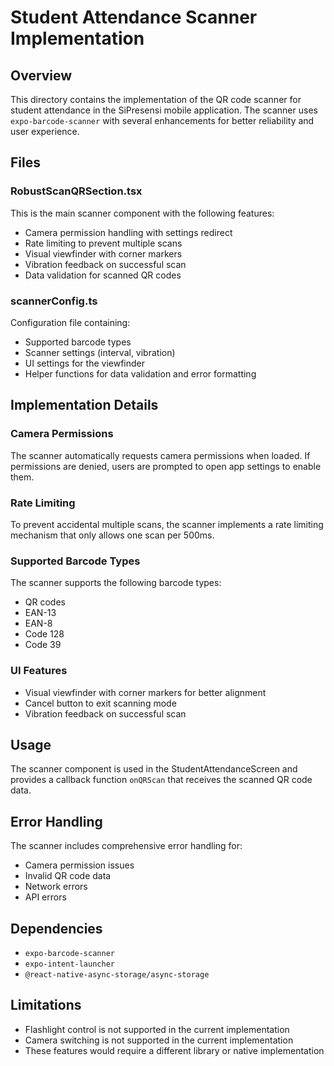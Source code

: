 # Student Attendance Scanner Implementation

## Overview
This directory contains the implementation of the QR code scanner for student attendance in the SiPresensi mobile application. The scanner uses `expo-barcode-scanner` with several enhancements for better reliability and user experience.

## Files

### RobustScanQRSection.tsx
This is the main scanner component with the following features:
- Camera permission handling with settings redirect
- Rate limiting to prevent multiple scans
- Visual viewfinder with corner markers
- Vibration feedback on successful scan
- Data validation for scanned QR codes

### scannerConfig.ts
Configuration file containing:
- Supported barcode types
- Scanner settings (interval, vibration)
- UI settings for the viewfinder
- Helper functions for data validation and error formatting

## Implementation Details

### Camera Permissions
The scanner automatically requests camera permissions when loaded. If permissions are denied, users are prompted to open app settings to enable them.

### Rate Limiting
To prevent accidental multiple scans, the scanner implements a rate limiting mechanism that only allows one scan per 500ms.

### Supported Barcode Types
The scanner supports the following barcode types:
- QR codes
- EAN-13
- EAN-8
- Code 128
- Code 39

### UI Features
- Visual viewfinder with corner markers for better alignment
- Cancel button to exit scanning mode
- Vibration feedback on successful scan

## Usage
The scanner component is used in the StudentAttendanceScreen and provides a callback function `onQRScan` that receives the scanned QR code data.

## Error Handling
The scanner includes comprehensive error handling for:
- Camera permission issues
- Invalid QR code data
- Network errors
- API errors

## Dependencies
- `expo-barcode-scanner`
- `expo-intent-launcher`
- `@react-native-async-storage/async-storage`

## Limitations
- Flashlight control is not supported in the current implementation
- Camera switching is not supported in the current implementation
- These features would require a different library or native implementation